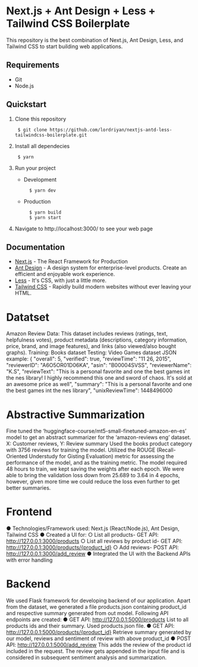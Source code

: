 # Next.js + Ant Design + Less + Tailwind CSS Boilerplate

This repository is the best combination of Next.js, Ant Design, Less, and Tailwind CSS to start building web applications.

## Requirements

- Git
- Node.js

## Quickstart

1. Clone this repository

        $ git clone https://github.com/lordriyan/nextjs-antd-less-tailwindcss-boilerplate.git

2. Install all dependecies

        $ yarn

3. Run your project

    - Development

            $ yarn dev

    - Production

            $ yarn build
            $ yarn start

4. Navigate to http://localhost:3000/ to see your web page

## Documentation

- [Next.js](https://nextjs.org/docs/getting-started) - The React Framework
for Production
- [Ant Design](https://ant.design/docs/react/introduce) - A design system for enterprise-level products. Create an efficient and enjoyable work experience.
- [Less](https://lesscss.org/usage/) - It's CSS, with just a little more.
- [Tailwind CSS](https://tailwindcss.com/docs/installation) - Rapidly build modern websites without ever leaving your HTML.

# Datatset

Amazon Review Data:
This dataset includes reviews (ratings, text, helpfulness votes), product metadata (descriptions, category information, price,
brand, and image features), and links (also viewed/also bought graphs).
Training: Books dataset
Testing: Video Games dataset
JSON example:
{
"overall": 5,
"verified": true,
"reviewTime": "11 26, 2015",
"reviewerID": "A6O5OR01D06KA",
"asin": "B00004SVSS",
"reviewerName": "K.S",
"reviewText": "This is a personal favorite and one the best games int the nes library! I highly recommend this one and sword of chaos. It's sold at an
awesome price as well",
"summary": "This is a personal favorite and one the best games int the nes library",
"unixReviewTime": 1448496000

# Abstractive Summarization

Fine tuned the ‘huggingface-course/mt5-small-finetuned-amazon-en-es’ model
to get an abstract summarizer for the ‘amazon-reviews eng’ dataset.
X: Customer reviews, Y: Review summary
Used the books product category with 3756 reviews for training the model. Utilized the ROUGE (Recall-Oriented Understudy for Gisting Evaluation) metric for assessing the performance of the model, and as the training metric. The model required 48 hours to train, we kept saving the weights after each epoch. We were able to bring the validation loss down from 25.689 to 3.64 in 4 epochs, however, given more time we could reduce the loss even further to get better summaries.

# Frontend

● Technologies/Framework used: Next.js (React/Node.js), Ant Design, Tailwind
CSS
● Created a UI for:
○ List all products- GET API: http://127.0.0.1:3000/products
○ List all reviews by product id- GET API: http://127.0.0.1:3000/products/{product_id}
○ Add reviews- POST API: http://127.0.0.1:3000/add_review
● Integrated the UI with the Backend APIs with error handling

# Backend

We used Flask framework for developing backend of our application. Apart from the dataset, we generated
a file products.json containing product_id and respective summary generated from out model.
Following API endpoints are created:
● GET API: http://127.0.0.1:5000/products
List to all products ids and their summary. Used products.json file.
● GET API: http://127.0.0.1:5000/products/{product_id}
Retrieve summary generated by our model, reviews and sentiment of review with above product_id
● POST API: http://127.0.0.1:5000/add_review
This adds the review of the product id included in the request. The review gets appended in the input
file and is considered in subsequent sentiment analysis and summarization.
